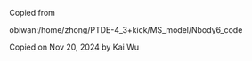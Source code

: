 Copied from 

obiwan:/home/zhong/PTDE-4_3+kick/MS_model/Nbody6_code

Copied on Nov 20, 2024 by Kai Wu
